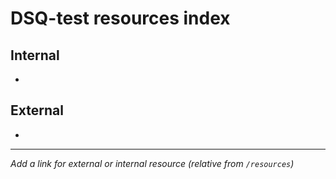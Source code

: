 # DSQ-test resources index

## Internal

*

## External

*

------------------------------------------------------------------------

*Add a link for external or internal resource (relative from `/resources`)*
